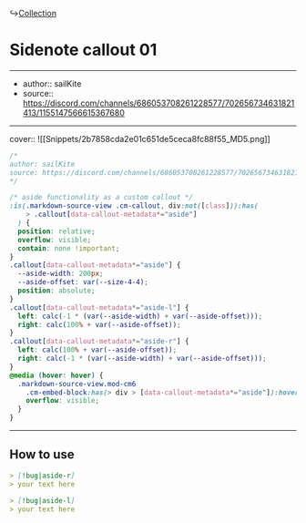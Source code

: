 ↪[Collection](Collection.md)

# Sidenote callout 01

---

- author:: sailKite
- source:: https://discord.com/channels/686053708261228577/702656734631821413/1155147566615367680

---

cover:: ![[Snippets/2b7858cda2e01c651de5ceca8fc88f55_MD5.png]]

```css
/*
author: sailKite
source: https://discord.com/channels/686053708261228577/702656734631821413/1155147566615367680
*/

/* aside functionality as a custom callout */
:is(.markdown-source-view .cm-callout, div:not([class])):has(
    > .callout[data-callout-metadata*="aside"]
  ) {
  position: relative;
  overflow: visible;
  contain: none !important;
}
.callout[data-callout-metadata*="aside"] {
  --aside-width: 200px;
  --aside-offset: var(--size-4-4);
  position: absolute;
}
.callout[data-callout-metadata*="aside-l"] {
  left: calc(-1 * (var(--aside-width) + var(--aside-offset)));
  right: calc(100% + var(--aside-offset));
}
.callout[data-callout-metadata*="aside-r"] {
  left: calc(100% + var(--aside-offset));
  right: calc(-1 * (var(--aside-width) + var(--aside-offset)));
}
@media (hover: hover) {
  .markdown-source-view.mod-cm6
    .cm-embed-block:has(> div > [data-callout-metadata*="aside"]):hover {
    overflow: visible;
  }
}
```

---

## How to use

```md
> [!bug|aside-r]
> your text here
```

```md
> [!bug|aside-l]
> your text here
```
